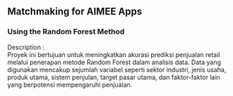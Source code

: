 ## Matchmaking for AIMEE Apps
### Using the Random Forest Method
Description :<br>
Proyek ini bertujuan untuk meningkatkan akurasi prediksi penjualan retail melalui penerapan metode Random Forest dalam analisis data. Data yang digunakan mencakup sejumlah variabel seperti sektor industri, jenis usaha, produk utama, sistem penjulan, target pasar utama, dan faktor-faktor lain yang berpotensi mempengaruhi penjualan.
